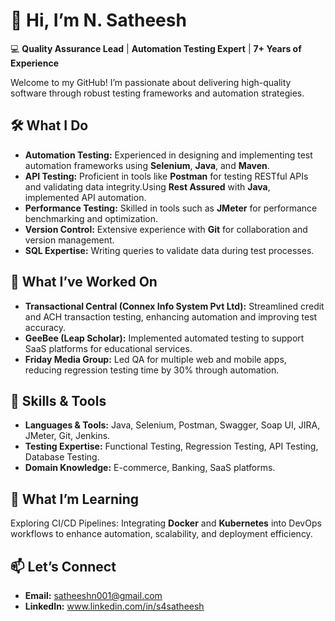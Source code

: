 # 👋 Hi, I’m **N. Satheesh**  
💻 **Quality Assurance Lead** | **Automation Testing Expert** | **7+ Years of Experience**

Welcome to my GitHub! I’m passionate about delivering high-quality software through robust testing frameworks and automation strategies.

## 🛠️ **What I Do**
- **Automation Testing:** Experienced in designing and implementing test automation frameworks using **Selenium**, **Java**, and **Maven**.
- **API Testing:** Proficient in tools like **Postman** for testing RESTful APIs and validating data integrity.Using **Rest Assured** with **Java**, implemented API automation.
- **Performance Testing:** Skilled in tools such as **JMeter** for performance benchmarking and optimization.
- **Version Control:** Extensive experience with **Git** for collaboration and version management.
- **SQL Expertise:** Writing queries to validate data during test processes.

## 🚀 **What I’ve Worked On**
- **Transactional Central (Connex Info System Pvt Ltd):** Streamlined credit and ACH transaction testing, enhancing automation and improving test accuracy.
- **GeeBee (Leap Scholar):** Implemented automated testing to support SaaS platforms for educational services.
- **Friday Media Group:** Led QA for multiple web and mobile apps, reducing regression testing time by 30% through automation.

## 🌟 **Skills & Tools**
- **Languages & Tools:** Java, Selenium, Postman, Swagger, Soap UI, JIRA, JMeter, Git, Jenkins.
- **Testing Expertise:** Functional Testing, Regression Testing, API Testing, Database Testing.
- **Domain Knowledge:** E-commerce, Banking, SaaS platforms.

## 🌱 **What I’m Learning**
Exploring CI/CD Pipelines: Integrating **Docker** and **Kubernetes** into DevOps workflows to enhance automation, scalability, and deployment efficiency.

## 📫 **Let’s Connect**
- **Email:** [satheeshn001@gmail.com](mailto:satheeshn001@gmail.com)
- **LinkedIn:** www.linkedin.com/in/s4satheesh
